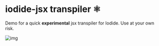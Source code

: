 # iodide-jsx transpiler ⚛

Demo for a quick __experimental__ jsx transpiler for Iodide. Use at your own risk.


![img](https://user-images.githubusercontent.com/95735/44884556-cf5b9380-ac70-11e8-9a94-3a246447aebb.gif)



